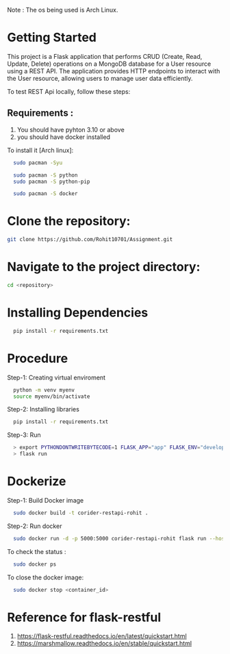 
Note : The os being used is Arch Linux.
# Getting Started
This project is a Flask application that performs CRUD (Create, Read, Update, Delete) operations on a MongoDB database for a User resource using a REST API. The application provides HTTP endpoints to interact with the User resource, allowing users to manage user data efficiently.

To test REST Api locally, follow these steps:

## Requirements :
1. You should have pyhton 3.10 or above
2. you should have docker installed

To install it [Arch linux]:
```bash
  sudo pacman -Syu
```
```bash
  sudo pacman -S python
  sudo pacman -S python-pip
```
```bash
  sudo pacman -S docker
```




# Clone the repository:
```bash
git clone https://github.com/Rohit10701/Assignment.git
```
# Navigate to the project directory:
```bash
cd <repository>
```

# Installing Dependencies
  ```bash
    pip install -r requirements.txt
  ```
  
# Procedure
Step-1: Creating virtual enviroment
  ```bash
    python -m venv myenv
    source myenv/bin/activate
  ```

Step-2: Installing libraries
  ```bash
    pip install -r requirements.txt
  ```

Step-3: Run
```bash
  > export PYTHONDONTWRITEBYTECODE=1 FLASK_APP="app" FLASK_ENV="development"
  > flask run
```

# Dockerize 
Step-1: Build Docker image
```bash
  sudo docker build -t corider-restapi-rohit .
```

Step-2: Run docker
```bash
  sudo docker run -d -p 5000:5000 corider-restapi-rohit flask run --host=0.0.0.0
```
To check the status :
```bash
  sudo docker ps
```

To close the docker image:
```bash
  sudo docker stop <container_id>
```

# Reference for flask-restful
1. https://flask-restful.readthedocs.io/en/latest/quickstart.html
2. https://marshmallow.readthedocs.io/en/stable/quickstart.html
